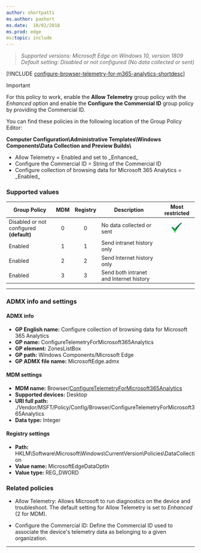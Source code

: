 ```yaml
---
author: shortpatti
ms.author: pashort
ms.date:  10/02/2018
ms.prod: edge
ms:topic: include
---
```


<!-- Configure collection of browsing data for Microsoft 365 Analytics -->  
>*Supported versions: Microsoft Edge on Windows 10, version 1809*<br>
>*Default setting:  Disabled or not configured (No data collected or sent)*

[!INCLUDE [configure-browser-telemetry-for-m365-analytics-shortdesc](../shortdesc/configure-browser-telemetry-for-m365-analytics-shortdesc.md)]


>[!IMPORTANT]
>For this policy to work, enable the **Allow Telemetry** group policy with the _Enhanced_ option and enable the **Configure the Commercial ID** group policy by providing the Commercial ID.
>
>You can find these policies in the following location of the Group Policy Editor:
> 
>**Computer Configuration\\Administrative Templates\\Windows Components\\Data Collection and Preview Builds\\**
><ul><li>Allow Telemetry = Enabled and set to _Enhanced_</li><li>Configure the Commercial ID = String of the Commercial ID</li><li>Configure collection of browsing data for Microsoft 365 Analytics = _Enabled_</li></ul> 


### Supported values


|Group Policy  |MDM |Registry |Description |Most restricted |
|---|:---:|:---:|---|:---:|
|Disabled or not configured<br>**(default)** |0 |0 |No data collected or sent |![Most restricted value](../images/check-gn.png) |
|Enabled |1 |1 |Send intranet history only | |
|Enabled |2 |2 |Send Internet history only | |
|Enabled |3 |3 |Send both intranet and Internet history | |
---


### ADMX info and settings
#### ADMX info
- **GP English name:** Configure collection of browsing data for Microsoft 365 Analytics
- **GP name:** ConfigureTelemetryForMicrosoft365Analytics
- **GP element:** ZonesListBox
- **GP path:** Windows Components/Microsoft Edge
- **GP ADMX file name:** MicrosoftEdge.admx


#### MDM settings
- **MDM name:** Browser/[ConfigureTelemetryForMicrosoft365Analytics](https://docs.microsoft.com/en-us/windows/client-management/mdm/policy-csp-browser#browser-configuretelemetryformicrosoft365analytics)
- **Supported devices:** Desktop
- **URI full path:** ./Vendor/MSFT/Policy/Config/Browser/ConfigureTelemetryForMicrosoft365Analytics
- **Data type:** Integer

#### Registry settings
- **Path:** HKLM\Software\Microsoft\Windows\CurrentVersion\Policies\DataCollection
- **Value name:** MicrosoftEdgeDataOptIn
- **Value type:** REG_DWORD

### Related policies
- Allow Telemetry: Allows Microsoft to run diagnostics on the device and troubleshoot. The default setting for Allow Telemetry is set to _Enhanced_  (2 for MDM). 

- Configure the Commercial ID: Define the Commercial ID used to associate the device's telemetry data as belonging to a given organization.

<hr>
